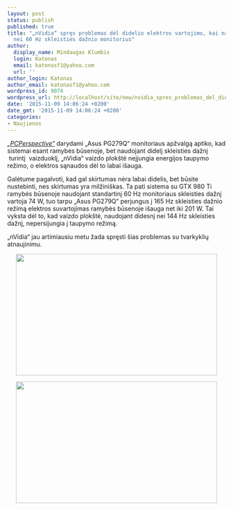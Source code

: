```yaml
---
layout: post
status: publish
published: true
title: "„nVidia“ spręs problemas dėl didelio elektros vartojimo, kai naudojamas didesnio
  nei 60 Hz skleisties dažnio monitorius"
author:
  display_name: Mindaugas Klumbis
  login: Katonas
  email: katonasf1@yahoo.com
  url: ''
author_login: Katonas
author_email: katonasf1@yahoo.com
wordpress_id: 9074
wordpress_url: http://localhost/site/new/nvidia_spres_problemas_del_didelio_elektros_vartojimo_kai_naudojamas_didesnio_nei_144_hz_skleisties_daznio_monitorius/
date: '2015-11-09 14:06:24 +0200'
date_gmt: '2015-11-09 14:06:24 +0200'
categories:
- Naujienos
---
```

<p>
	<em><a href="http://www.pcper.com/news/Graphics-Cards/Testing-GPU-Power-Draw-Increased-Refresh-Rates-using-ASUS-PG279Q">&bdquo;PCPerspective&ldquo;</a></em> darydami &bdquo;Asus PG279Q&ldquo; monitoriaus apžvalgą aptiko, kad sistemai esant ramybės būsenoje, bet naudojant didelį skleisties dažnį &nbsp;turintį &nbsp;vaizduoklį, &bdquo;nVidia&ldquo; vaizdo plok&scaron;tė neįjungia energijos taupymo režimo, o elektros sąnaudos dėl to labai i&scaron;auga.</p>
<p>
	Galėtume pagalvoti, kad gal skirtumas nėra labai didelis, bet būsite nustebinti, nes skirtumas yra milžini&scaron;kas. Ta pati sistema su GTX 980 Ti ramybės būsenoje naudojant standartinį 60 Hz monitoriaus skleisties dažnį vartoja 74 W, tuo tarpu &bdquo;Asus PG279Q&ldquo; perjungus į 165 Hz skleisties dažnio režimą elektros suvartojimas ramybės būsenoje i&scaron;auga net iki 201 W. Tai vyksta dėl to, kad vaizdo plok&scaron;tė, naudojant didesnį nei 144 Hz skleisties dažnį, nepersijungia į taupymo režimą.</p>
<p>
	&bdquo;nVidia&ldquo; jau artimiausiu metu žada spręsti &scaron;ias problemas su tvarkyklių atnaujinimu.&nbsp;</p>
<p style="text-align: center;">
	<a href="http://technews.lt/userfiles/powerdraw.png"><img alt="" src="http://technews.lt/userfiles/powerdraw.png" style="width: 464px; height: 280px;" /></a></p>
<p style="text-align: center;">
	<a href="http://technews.lt/userfiles/powerdraw2.png"><img alt="" src="http://technews.lt/userfiles/powerdraw2.png" style="width: 464px; height: 280px;" /></a></p>
